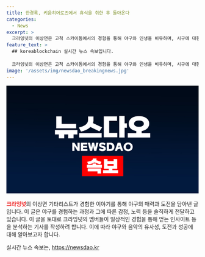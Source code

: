 ```yaml
---
title: 한경록, 키움히어로즈에서 휴식을 취한 후 돌아온다
categories:
  - News
excerpt: >
  크라잉넛의 이상면은 고척 스카이돔에서의 경험을 통해 야구와 인생을 비유하며, 시구에 대한 열망과 집중을 표현했다. 처음 받은 시구 제안에 대한 설레임과 공연과 마운드 경험의 유사성을 담담하게 전했다. 첫 레슨에서의 몰입과 야구장의 실전과 연습의 차이, 그리고 인생과 야구의 유사성을 통해 마침내는 삶을 최선을 다해 사는 것이 중요하다는 메시지를 담고 있다. 끝날 때까지 끝난 게 아니며, 각자만의 인생 리그에서 최선을 다해야 한다는 마무리로 사람들에게 다가가고자 한다.
feature_text: >
  ## koreablockchain 실시간 뉴스 속보입니다.

  크라잉넛의 이상면은 고척 스카이돔에서의 경험을 통해 야구와 인생을 비유하며, 시구에 대한 열망과 집중을 표현했다. 처음 받은 시구 제안에 대한 설레임과 공연과 마운드 경험의 유사성을 담담하게 전했다. 첫 레슨에서의 몰입과 야구장의 실전과 연습의 차이, 그리고 인생과 야구의 유사성을 통해 마침내는 삶을 최선을 다해 사는 것이 중요하다는 메시지를 담고 있다. 끝날 때까지 끝난 게 아니며, 각자만의 인생 리그에서 최선을 다해야 한다는 마무리로 사람들에게 다가가고자 한다.
image: '/assets/img/newsdao_breakingnews.jpg'
---
```


<p><img src="/assets/img/newsdao_breakingnews.jpg" alt="koreablockchain 속보" /></p>

<p><b><span style="color: #ee2323;">크라잉넛</span></b>의 이상면 기타리스트가 경험한 이야기를 통해 야구의 매력과 도전을 담아낸 글입니다. 이 글은 야구를 경험하는 과정과 그에 따른 감정, 노력 등을 솔직하게 전달하고 있습니다. 이 글을 토대로 크라잉넛의 멤버들이 일상적인 경험을 통해 얻는 인사이트 등을 분석하는 기사를 작성하려 합니다. 이에 따라 야구와 음악의 유사성, 도전과 성공에 대해 알아보고자 합니다.</p>
실시간 뉴스 속보는, <a href="https://newsdao.kr" rel="dofollow">https://newsdao.kr</a>


